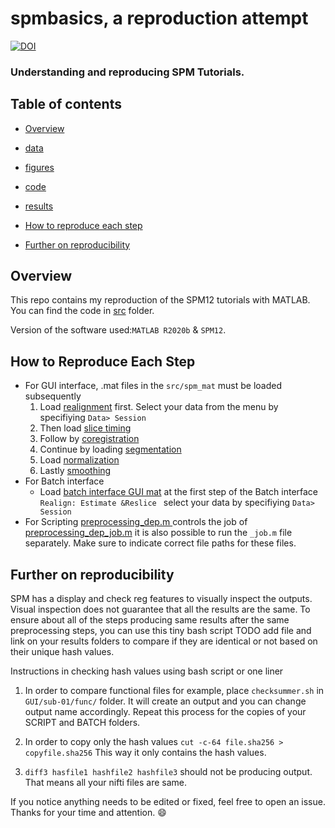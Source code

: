 # spmbasics, a reproduction attempt


[![DOI](https://zenodo.org/badge/784344321.svg)](https://zenodo.org/doi/10.5281/zenodo.10953222)
### Understanding  and reproducing SPM Tutorials.

<Project description>
  
## Table of contents

   * [Overview](#Overview)

   * [data](https://github.com/mselimata/spmbasics/tree/main/data#readme)
   * [figures](https://github.com/mselimata/spmbasics/blob/main/figures/README.md)

   *  [code](https://github.com/mselimata/spmbasics/tree/main/src)

   * [results](https://github.com/mselimata/spmbasics/blob/main/results/README.md)

   * [How to reproduce each step](#How-to-reproduce-each-step)

   * [Further on reproducibility](#Further-on-reproducibility)

## Overview

This repo contains my reproduction of the SPM12 tutorials with MATLAB. 
You can find the code in [src](https://github.com/mselimata/spmbasics/tree/main/src) folder.


Version of the software used:```MATLAB R2020b``` & ```SPM12```.


 
 ## How to Reproduce Each Step

 *   For GUI interface, .mat files in the ```src/spm_mat``` must be loaded subsequently 
      1. Load [realignment](src/spm_mat/realignment_batch.mat) first. Select your data from the menu by specifiying  ```Data> Session```
      2. Then load [slice timing](src/spm_mat/slice_timing_batch.mat)
      3. Follow by [coregistration](src/spm_mat/coregistration_batch.mat)
      4. Continue by loading [segmentation](src/spm_mat/segmentation_batch.mat)
      5. Load [normalization](src/spm_mat/normalisation_batch.mat)
      6. Lastly [smoothing](src/spm_mat/smoothing_batch.mat)
 *   For Batch interface
     * Load [batch interface GUI mat](src/spm_mat/batch_preprocessing_batch.mat) at the first step of the Batch interface ```Realign: Estimate &Reslice ``` select your data by specifiying  ```Data> Session```
 *   For Scripting 
 [preprocessing_dep.m ](src/preprocessing_dep.m) controls the job of [preprocessing_dep_job.m](src/preprocessing_dep_job.m) it is also possible to run the ```_job.m``` file separately.
 Make sure to indicate correct file paths for these files.

## Further on reproducibility

SPM has a display and check reg features to visually inspect the outputs.
Visual inspection does not guarantee that all the results are the same.
To ensure about all of the steps producing same results after the same preprocessing steps, you can use this tiny bash script TODO add file and link on your results folders to compare if they are identical or not based on their unique hash values. 

Instructions in checking hash values using bash script or one liner

1. In order to compare functional files for example, place ```checksummer.sh``` in  ```GUI/sub-01/func/``` folder. 
It will create an output and you can change output name accordingly.
Repeat this process for the copies of your SCRIPT and BATCH folders.

2. In order to copy only the hash values ```cut -c-64 file.sha256 > copyfile.sha256``` 
This way it only contains the hash values.

3. ```diff3 hasfile1 hashfile2 hashfile3``` 
should not be producing output.
That means all your nifti files are same.



If you notice anything needs to be edited or fixed, feel free to open an issue. 
Thanks for your time and attention. :smile: 
